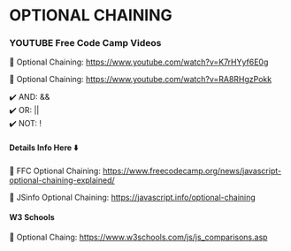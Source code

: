 # OPTIONAL CHAINING 

### YOUTUBE Free Code Camp Videos 

🚀 Optional Chaining: https://www.youtube.com/watch?v=K7rHYyf6E0g

🚀 Optional Chaining: https://www.youtube.com/watch?v=RA8RHgzPokk

✔️ AND: && <br>
✔️ OR: || <br>
✔️ NOT: ! <br>

#### Details Info Here ⬇️

🚀 FFC Optional Chaining: https://www.freecodecamp.org/news/javascript-optional-chaining-explained/

🚀 JSinfo Optional Chaining: https://javascript.info/optional-chaining


#### W3 Schools

🚀 Optional Chaing: https://www.w3schools.com/js/js_comparisons.asp
